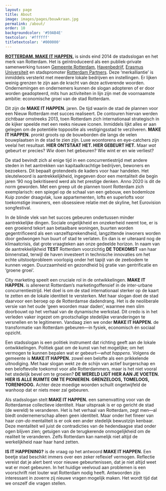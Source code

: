 ```yaml
---
layout: page
title: About
image: images/pages/bouwkraan.jpg
permalink: /about/
order: 10
backgroundcolor: '#59AB4E'
textcolor: '#ffffff'
titletextcolor: '#000000'
---
```


[**ROTTERDAM. MAKE IT HAPPEN.**](https://www.rotterdammakeithappen.nl/) is sinds eind 2014 de stadsslogan en het merk van Rotterdam. Het is geïntroduceerd als een publiek-private samenwerking tussen [Gemeente Rotterdam](https://www.rotterdam.nl/bestuur-organisatie/make-it-happen/), [Havenbedrijf](https://www.portofrotterdam.com/en/files/havenbedrijf-rotterdam-make-it-happen-0), [Erasmus Universiteit](https://www.eur.nl/en/about-eur/house-style/make-it-happen) en stadspromoter [Rotterdam Partners](https://rotterdampartners.nl/over-ons/). Deze ‘merkalliantie’ is inmiddels versterkt met meerdere lokale bedrijven en instellingen. Er lijken weinig grenzen te zijn aan de kracht van deze activerende woorden. Ondernemingen en ondernemers kunnen de slogan adopteren of er door worden geadopteerd, mits hun activiteiten in lijn zijn met de voornaamste ambitie: economische groei van de stad Rotterdam.

Dit zijn de **MAKE IT HAPPEN.** jaren. De tijd waarin de stad de plannen voor een Nieuw Rotterdam met succes realiseert. De contouren hiervan werden zichtbaar omstreeks 2013, toen Rotterdam zich internationaal strategisch in de kijker speelde met een reeks nieuwe iconen. Inmiddels lijkt alles er aan gelegen om de potentiële toppositie als vestigingsstad te verzilveren. **MAKE IT HAPPEN.** pronkt groots op de bouwborden die langs de velen bouwplaatsen in de stad te zien zijn. Luxe woontorens en eye-catchers zijn veelal het resultaat. **HIER ONTSTAAT HET. HIER GEBEURT HET.** Maar *wat* gebeurt er precies? *Wie* doen het gebeuren? Wie wint er en wie verliest?

De stad bevindt zich al enige tijd in een concurrentiestrijd met andere steden in het aantrekken van kapitaalkrachtige bedrijven, bewoners en bezoekers. Dit bepaalt grotendeels de kaders voor haar handelen. Het sleutelwoord is aantrekkelijkheid, ingegeven door een mentaliteit die begin jaren ‘90 nog bekritiseerd werd als het prestige denken. Anno 2020 is dit de norm geworden. Met een greep uit de plannen toont Rotterdam zich exemplarisch: een spiegel op de schaal van een gebouw, een bodemloze Kuip zonder draagvlak, luxe appartementen, lofts en superlofts voor toekomstige inwoners, een obsessieve relatie met de skyline, het Eurovision songfestival.

In de blinde vlek van het succes gebeuren ondertussen minder aantrekkelijke dingen. Sociale ongelijkheid en onzekerheid neemt toe, er is een groeiend tekort aan betaalbare woningen, buurten worden gegentrificeerd als een vanzelfsprekendheid, langzittende inwoners worden door gedwongen hun buurt of stad te verlaten. En dan is er uiteraard nog de klimaatcrisis, dat grote vraagteken aan onze gedeelde horizon. In naam van de aantrekkelijkheid **TEST** Rotterdam voorzichtig **DE TOEKOMST** van haar binnenstad, terwijl de haven investeert in technische innovaties om het echte uitstootprobleem voorlopig onder het tapijt van de zeebodem te kunnen vegen. Duurzaamheid en gezondheid bij gratie van gentrificatie en ‘groene groei’.

City marketing speelt een cruciale rol in de ontwikkelingen. **MAKE IT HAPPEN.** is allereerst Rotterdam’s marketingoffensief in de inter-urbane concurrentiestrijd. Het doel is om de stad internationaal sterker op de kaart te zetten en de lokale identiteit te versterken. Met haar slogan doet de stad daarvoor een beroep op de Rotterdamse dadendrang. Het is de neoliberale versie van het oude ‘geen woorden maar daden’, waarmee men slim doorbouwt op het verhaal van de dynamische werkstad. Dit credo is in het verleden vaker ingezet om grootschalige stedelijke veranderingen te versnellen en te legitimeren. Vandaag zien we onder **MAKE IT HAPPEN.** de transformatie van Rotterdam gebeuren—in fysiek, economisch én sociaal opzicht.

Een stadsslogan is een politiek instrument dat richting geeft aan de lokale ontwikkelingen. Politiek gaat om de kunst van het mogelijke; om het vermogen te kunnen bepalen wat er gebeurt—_what happens_. Volgens de gemeente is **MAKE IT HAPPEN.** zowel een belofte als een prikkelende uitnodiging. Met haar slogan wekt ze de schijn van actief burgerschap en een beloftevolle toekomst voor alle Rotterdammers, maar is het niet vooral het stedelijk bevel om te groeien? **DE WERELD LIGT HIER AAN JE VOETEN. HIER IS ALLE RUIMTE OM TE PIONIEREN. GRENZELOOS, TOMELOOS, TORENHOOG.** Achter deze moedige woorden schuilt ongetwijfeld de wanhoop dat er niets meer zal gebeuren.

Als stadsslogan stelt **MAKE IT HAPPEN.** een samenvatting voor van de Rotterdamse collectieve identiteit. Haar uitspraak is er op gericht de stad (de wereld) te veranderen. Het is het verhaal van Rotterdam, zegt men—al biedt ondernemerschap alleen geen identiteit. Maar onder het fineer van haar _can-do_ mentaliteit is er ook een ander stedelijk bewustzijn kenbaar. Deze mentaliteit wil juist de contradicties van de hedendaagse stad onder ogen blijven zien; getuigen van de terugkerende onmogelijkheid om de realiteit te veranderen. Zelfs Rotterdam kan namelijk niet altijd de werkelijkheid naar haar hand zetten.

**IS IT HAPPENING?** is de vraag op het antwoord **MAKE IT HAPPEN.** Een beetje stad beschikt immers over een zeker reflexief vermogen. Reflectie vereist dat je alert bent voor nieuwe gebeurtenissen, dat je niet altijd weet wat er moet gebeuren. In het huidige veelvoud aan problemen is een voorschrift niet louter wat Rotterdam nodig heeft. Antwoorden zijn interessant in zoverre zij nieuwe vragen mogelijk maken. Het wordt tijd dat we onszelf die vragen stellen.
